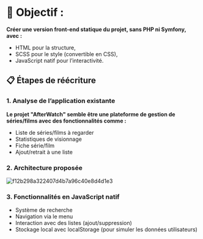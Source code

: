 # 🎯 Objectif :

**Créer une version front-end statique du projet, sans PHP ni Symfony, avec :**
- HTML pour la structure,
- SCSS pour le style (convertible en CSS),
- JavaScript natif pour l’interactivité.


## 📋 Étapes de réécriture

### 1. Analyse de l’application existante

**Le projet "AfterWatch" semble être une plateforme de gestion de séries/films avec des fonctionnalités comme :**
- Liste de séries/films à regarder
- Statistiques de visionnage
- Fiche série/film
- Ajout/retrait à une liste

### 2. Architecture proposée

![f12b298a322407d4b7a96c40e8d4d1e3](https://github.com/user-attachments/assets/1bddd8d5-9975-4e6e-aa6c-d194a3f7dc39)

### 3. Fonctionnalités en JavaScript natif

- Système de recherche
- Navigation via le menu
- Interaction avec des listes (ajout/suppression)
- Stockage local avec localStorage (pour simuler les données utilisateurs)
